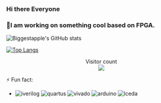 ### Hi there Everyone
### 🔭I am working on something cool based on FPGA.
![Biggestapple's GitHub stats](https://github-readme-stats.vercel.app/api?username=Biggestapple&show_icons=true&theme=tokyonight)

[![Top Langs](https://github-readme-stats.vercel.app/api/top-langs/?username=Biggestapple)](https://github.com/Biggestapple/github-readme-stats)

<p align="center"> 
  Visitor count<br>
  <img src="https://profile-counter.glitch.me/Biggestapple/count.svg" />
</p>

⚡ Fun fact:
* ![iverilog](https://img.shields.io/badge/-iverilog-green.svg) ![quartus](https://img.shields.io/badge/-Quartus-blue.svg?logo=intel&logoColor=ffffff) ![vivado](https://img.shields.io/badge/-Vivado-FF1010.svg?logo=xilinx&logoColor=ffffff) ![arduino](https://img.shields.io/badge/-Arduino-00979D.svg?logo=arduino&logoColor=ffffff) ![lceda](https://img.shields.io/badge/-立创EDA-5070F0.svg)
<!--
**Biggestapple** is a ✨ _special_ ✨ repository because its `README.md` (this file) appears on your GitHub profile.
Here are some ideas to get you started:

- 🔭 I’m currently working on ...
- 🌱 I’m currently learning ...
- 👯 I’m looking to collaborate on ...
- 🤔 I’m looking for help with ...
- 💬 Ask me about ...
- 📫 How to reach me: ...
- 😄 Pronouns: ...
- ⚡ Fun fact: ...
-->
